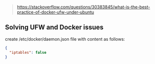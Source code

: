 > https://stackoverflow.com/questions/30383845/what-is-the-best-practice-of-docker-ufw-under-ubuntu
> 
## Solving UFW and Docker issues

create /etc/docker/daemon.json file with content as follows:

```json
{
  "iptables": false
}

```
